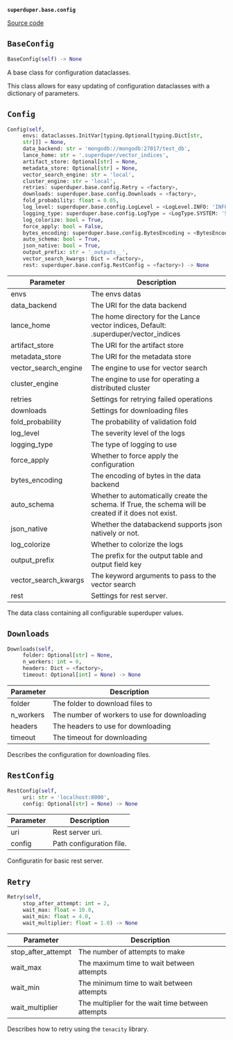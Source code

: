 **`superduper.base.config`** 

[Source code](https://github.com/superduper/superduper/blob/main/superduper/base/config.py)

## `BaseConfig` 

```python
BaseConfig(self) -> None
```
A base class for configuration dataclasses.

This class allows for easy updating of configuration dataclasses
with a dictionary of parameters.

## `Config` 

```python
Config(self,
     envs: dataclasses.InitVar[typing.Optional[typing.Dict[str,
     str]]] = None,
     data_backend: str = 'mongodb://mongodb:27017/test_db',
     lance_home: str = '.superduper/vector_indices',
     artifact_store: Optional[str] = None,
     metadata_store: Optional[str] = None,
     vector_search_engine: str = 'local',
     cluster_engine: str = 'local',
     retries: superduper.base.config.Retry = <factory>,
     downloads: superduper.base.config.Downloads = <factory>,
     fold_probability: float = 0.05,
     log_level: superduper.base.config.LogLevel = <LogLevel.INFO: 'INFO'>,
     logging_type: superduper.base.config.LogType = <LogType.SYSTEM: 'SYSTEM'>,
     log_colorize: bool = True,
     force_apply: bool = False,
     bytes_encoding: superduper.base.config.BytesEncoding = <BytesEncoding.BYTES: 'bytes'>,
     auto_schema: bool = True,
     json_native: bool = True,
     output_prefix: str = '_outputs__',
     vector_search_kwargs: Dict = <factory>,
     rest: superduper.base.config.RestConfig = <factory>) -> None
```
| Parameter | Description |
|-----------|-------------|
| envs | The envs datas |
| data_backend | The URI for the data backend |
| lance_home | The home directory for the Lance vector indices, Default: .superduper/vector_indices |
| artifact_store | The URI for the artifact store |
| metadata_store | The URI for the metadata store |
| vector_search_engine | The engine to use for vector search |
| cluster_engine | The engine to use for operating a distributed cluster |
| retries | Settings for retrying failed operations |
| downloads | Settings for downloading files |
| fold_probability | The probability of validation fold |
| log_level | The severity level of the logs |
| logging_type | The type of logging to use |
| force_apply | Whether to force apply the configuration |
| bytes_encoding | The encoding of bytes in the data backend |
| auto_schema | Whether to automatically create the schema. If True, the schema will be created if it does not exist. |
| json_native | Whether the databackend supports json natively or not. |
| log_colorize | Whether to colorize the logs |
| output_prefix | The prefix for the output table and output field key |
| vector_search_kwargs | The keyword arguments to pass to the vector search |
| rest | Settings for rest server. |

The data class containing all configurable superduper values.

## `Downloads` 

```python
Downloads(self,
     folder: Optional[str] = None,
     n_workers: int = 0,
     headers: Dict = <factory>,
     timeout: Optional[int] = None) -> None
```
| Parameter | Description |
|-----------|-------------|
| folder | The folder to download files to |
| n_workers | The number of workers to use for downloading |
| headers | The headers to use for downloading |
| timeout | The timeout for downloading |

Describes the configuration for downloading files.

## `RestConfig` 

```python
RestConfig(self,
     uri: str = 'localhost:8000',
     config: Optional[str] = None) -> None
```
| Parameter | Description |
|-----------|-------------|
| uri | Rest server uri. |
| config | Path configuration file. |

Configuratin for basic rest server.

## `Retry` 

```python
Retry(self,
     stop_after_attempt: int = 2,
     wait_max: float = 10.0,
     wait_min: float = 4.0,
     wait_multiplier: float = 1.0) -> None
```
| Parameter | Description |
|-----------|-------------|
| stop_after_attempt | The number of attempts to make |
| wait_max | The maximum time to wait between attempts |
| wait_min | The minimum time to wait between attempts |
| wait_multiplier | The multiplier for the wait time between attempts |

Describes how to retry using the `tenacity` library.

